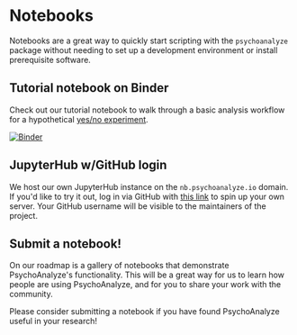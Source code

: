 # Notebooks

Notebooks are a great way to quickly start scripting with the `psychoanalyze` package without needing to set up a development environment or install prerequisite software.

## Tutorial notebook on Binder

Check out our tutorial notebook to walk through a basic analysis workflow for a hypothetical [yes/no experiment](https://stats.stackexchange.com/questions/91326/simple-yes-no-question-uncertain-how-to-analyze-the-results).

[![Binder](https://mybinder.org/badge_logo.svg)](https://mybinder.org/v2/gh/psychoanalyze/notebooks/main?urlpath=git-pull%3Frepo%3Dhttps%253A%252F%252Fgithub.com%252Fpsychoanalyze%252Fnotebooks%26urlpath%3Dlab%252Ftree%252Fnotebooks%252Ftutorial.ipynb%26branch%3Dmain)

## JupyterHub w/GitHub login

We host our own JupyterHub instance on the `nb.psychoanalyze.io` domain. If you'd like to try it out, log in via GitHub with [this link](https://nb.psychoanalyze.io/hub/user-redirect/git-pull?repo=https%3A%2F%2Fgithub.com%2Fpsychoanalyze%2Fnotebooks&urlpath=lab%2Ftree%2Fnotebooks%2Ftutorial.ipynb&branch=main) to spin up your own server.  Your GitHub username will be visible to the maintainers of the project.

## Submit a notebook!

On our roadmap is a gallery of notebooks that demonstrate PsychoAnalyze's functionality. This will be a great way for us to learn how people are using PsychoAnalyze, and for you to share your work with the community.

Please consider submitting a notebook if you have found PsychoAnalyze useful in your research!
